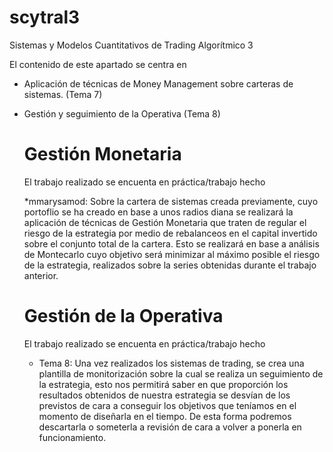 # scytral3
Sistemas y Modelos Cuantitativos de Trading Algorítmico 3

El contenido de este apartado se centra en 

* Aplicación de técnicas de Money Management sobre carteras de sistemas. (Tema 7)
* Gestión y seguimiento de la Operativa (Tema 8)
  
  # Gestión Monetaria

  El trabajo realizado se encuenta en práctica/trabajo hecho

  *mmarysamod: Sobre la cartera de sistemas creada previamente, cuyo portoflio se ha creado en base a unos radios diana se realizará
  la aplicación de técnicas de Gestión Monetaria que traten de regular el riesgo de la estrategia por medio de rebalanceos en el capital invertido sobre el conjunto total de la cartera. Esto se realizará en base a análisis de Montecarlo cuyo objetivo será minimizar al máximo posible el riesgo de la estrategia, realizados sobre la series obtenidas durante  el trabajo anterior.

  # Gestión de la Operativa

   El trabajo realizado se encuenta en práctica/trabajo hecho

  * Tema 8: Una vez realizados los sistemas de trading, se crea una plantilla de monitorización sobre la cual se realiza un seguimiento de la estrategia, esto nos permitirá saber en que proporción los resultados obtenidos de nuestra estrategia se desvían de los previstos de cara a conseguir los objetivos que teníamos en el momento de diseñarla en el tiempo. De esta forma podremos descartarla o someterla a revisión de cara a volver a ponerla en funcionamiento.

  

  
  
